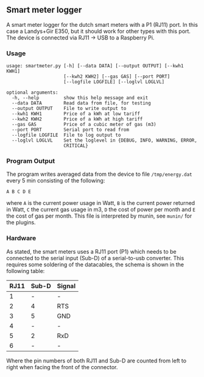 Smart meter logger
------------------
A smart meter logger for the dutch smart meters with a P1 (RJ11) port. In this
case a Landys+Gir E350, but it should work for other types with this port. The
device is connected via RJ11 -> USB to a Raspberry Pi.

### Usage ###

    usage: smartmeter.py [-h] [--data DATA] [--output OUTPUT] [--kwh1 KWH1]
                         [--kwh2 KWH2] [--gas GAS] [--port PORT]
                         [--logfile LOGFILE] [--loglvl LOGLVL]
    
    optional arguments:
      -h, --help         show this help message and exit
      --data DATA        Read data from file, for testing
      --output OUTPUT    File to write output to
      --kwh1 KWH1        Price of a kWh at low tariff
      --kwh2 KWH2        Price of a kWh at high tariff
      --gas GAS          Price of a cubic meter of gas (m3)
      --port PORT        Serial port to read from
      --logfile LOGFILE  File to log output to
      --loglvl LOGLVL    Set the loglevel in {DEBUG, INFO, WARNING, ERROR,
                         CRITICAL}

### Program Output ###
The program writes averaged data from the device to file `/tmp/energy.dat`
every 5 min consisting of the following:

    A B C D E

where `A` is the current power usage in Watt, `B` is the current power returned
in Watt, `C` the current gas usage in m3, `D` the cost of power per month and
`E` the cost of gas per month.  This file is interpreted by munin, see `munin/`
for the plugins.

### Hardware ###
As stated, the smart meters uses a RJ11 port (P1) which needs to be connected
to the serial input (Sub-D) of a serial-to-usb converter. This requires some
soldering of the datacables, the schema is shown in the following table:

| RJ11 | Sub-D | Signal |
|------|-------|--------|
| 1    | -     | -      |
| 2    | 4     | RTS    |
| 3    | 5     | GND    |
| 4    | -     | -      |
| 5    | 2     | RxD    |
| 6    | -     | -      |

Where the pin numbers of both RJ11 and Sub-D are counted from left to right
when facing the front of the connector.

